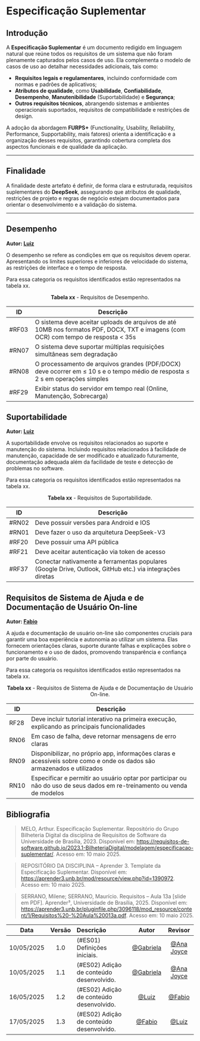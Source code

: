 # Especificação Suplementar

## Introdução

A **Especificação Suplementar** é um documento redigido em linguagem natural que reúne todos os requisitos de um sistema que não foram plenamente capturados pelos casos de uso. Ela complementa o modelo de casos de uso ao detalhar necessidades adicionais, tais como:

* **Requisitos legais e regulamentares**, incluindo conformidade com normas e padrões de aplicativos;
* **Atributos de qualidade**, como **Usabilidade**, **Confiabilidade**, **Desempenho**, **Manutenibilidade** (Suportabilidade) e **Segurança**;
* **Outros requisitos técnicos**, abrangendo sistemas e ambientes operacionais suportados, requisitos de compatibilidade e restrições de design.

A adoção da abordagem **FURPS+** (Functionality, Usability, Reliability, Performance, Supportability, mais fatores) orienta a identificação e a organização desses requisitos, garantindo cobertura completa dos aspectos funcionais e de qualidade da aplicação.

---

## Finalidade

A finalidade deste artefato é definir, de forma clara e estruturada, requisitos suplementares do **DeepSeek**, assegurando que atributos de qualidade, restrições de projeto e regras de negócio estejam documentados para orientar o desenvolvimento e a validação do sistema.

---

## Desempenho

**Autor: [Luiz](https://github.com/luizfaria1989)**

O desempenho se refere as condições em que os requisitos devem operar. Apresentando os limites superiores e inferiores de velocidade do sistema, as restrições de interface e o tempo de resposta.

Para essa categoria os requisitos identificados estão representados na tabela xx.

<font><p style="text-align: center">**Tabela xx** - Requisitos de Desempenho.</p></font>

|     ID     |                                   Descrição                                             |
| ---------- | --------------------------------------------------------------------------------------- |
|   #RF03	 | O sistema deve aceitar uploads de arquivos de até 10MB nos formatos PDF, DOCX, TXT e imagens (com OCR) com tempo de resposta < 35s |
|   #RN07    | O sistema deve suportar múltiplas requisições simultâneas sem degradação |
|   #RN08    | O processamento de arquivos grandes (PDF/DOCX) deve ocorrer em ≤ 10 s e o tempo médio de resposta ≤ 2 s em operações simples |
|   #RF29    | Exibir status do servidor em tempo real (Online, Manutenção, Sobrecarga) |


## Suportabilidade

**Autor: [Luiz](https://github.com/luizfaria1989)**

A suportabilidade envolve os requisitos relacionados ao suporte e manutenção do sistema. Incluindo requisitos relacionados à facilidade de manutenção, capacidade de ser modificado e atualizado futuramente, documentação adequada além da facilidade de teste e detecção de problemas no software.

Para essa categoria os requisitos identificados estão representados na tabela xx.

<font><p style="text-align: center">**Tabela xx** - Requisitos de Suportabilidade.</p></font>

|     ID     |                                   Descrição                                             |
| ---------- | --------------------------------------------------------------------------------------- |
|   #RN02    | Deve possuir versões para Android e IOS |
|   #RN01    | Deve fazer o uso da arquitetura DeepSeek-V3 |
|   #RF20    | Deve possuir uma API pública |
|   #RF21    | Deve aceitar autenticação via token de acesso |
|   #RF37    | Conectar nativamente a ferramentas populares (Google Drive, Outlook, GitHub etc.) via integrações diretas |

## Requisitos de Sistema de Ajuda e de Documentação de Usuário On-line

**Autor: [Fabio](https://github.com/fabinsz)**

A ajuda e documentação de usuário on-line são componentes cruciais para garantir uma boa experiência e autonomia ao utilizar um sistema. Elas fornecem orientações claras, suporte durante falhas e explicações sobre o funcionamento e o uso de dados, promovendo transparência e confiança por parte do usuário.

Para essa categoria os requisitos identificados estão representados na tabela xx.

<font><p style="text-align: center">**Tabela xx** - Requisitos de Sistema de Ajuda e de Documentação de Usuário On-line.</p></font>

| ID    | Descrição                                                                                         |
|-------|---------------------------------------------------------------------------------------------------|
| RF28  | Deve incluir tutorial interativo na primeira execução, explicando as principais funcionalidades   |
| RN06  | Em caso de falha, deve retornar mensagens de erro claras                                          |
| RN09  | Disponibilizar, no próprio app, informações claras e acessíveis sobre como e onde os dados são armazenados e utilizados |
| RN10  | Especificar e permitir ao usuário optar por participar ou não do uso de seus dados em re-treinamento ou venda de modelos |



## Bibliografia

> MELO, Arthur. Especificação Suplementar. Repositório do Grupo Bilheteria Digital da disciplina de Requisitos de Software da Universidade de Brasília, 2023. Disponível em: <https://requisitos-de-software.github.io/2023.1-BilheteriaDigital/modelagem/especificacao-suplementar/>. Acesso em: 10 maio 2025.

> REPOSITÓRIO DA DISCIPLINA – Aprender 3. Template da Especificação Suplementar. Disponível em: <https://aprender3.unb.br/mod/resource/view.php?id=1390972>. Acesso em: 10 maio 2025.

> SERRANO, Milene; SERRANO, Maurício. Requisitos – Aula 13a [slide em PDF]. Aprender³, Universidade de Brasília, 2025. Disponível em: <https://aprender3.unb.br/pluginfile.php/3096118/mod_resource/content/1/Requisitos%20-%20Aula%20013a.pdf>. Acesso em: 10 maio 2025.

 Data       | Versão | Descrição                                 | Autor                                      | Revisor                                     |
| :--------: | :----: | :---------------------------------------- | :----------------------------------------: | :----------------------------------------: |
| 10/05/2025 |  1.0   | (#ES01) Definições iniciais. | [@Gabriela](https://github.com/gaubiela)   | [@Ana Joyce](https://github.com/anajoyceamorim) |
| 10/05/2025 |  1.1   | (#ES02) Adição de conteúdo desenvolvido. | [@Gabriela](https://github.com/gaubiela)   | [@Ana Joyce](https://github.com/anajoyceamorim) |
| 16/05/2025 |  1.2   | (#ES02) Adição de conteúdo desenvolvido. | [@Luiz](https://github.com/luizfaria1989)   | [@Fabio](https://github.com/fabinsz) |
| 17/05/2025 |  1.3  | (#ES02) Adição de conteúdo desenvolvido. | [@Fabio](https://github.com/fabinsz)   | [@Luiz](https://github.com/luizfaria1989) |

